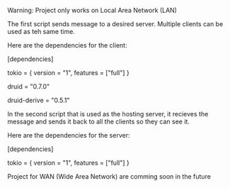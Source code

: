 Warning: Project only works on Local Area Network (LAN)

The first script sends message to a desired server. Multiple clients can be used as teh same time. 

Here are the dependencies for the client:

[dependencies]

tokio = { version = "1", features = ["full"] }

druid = "0.7.0"

druid-derive = "0.5.1"

In the second script that is used as the hosting server, it recieves the message and sends it back to all the clients so they can see it. 

Here are the dependencies for the server:

[dependencies]

tokio = { version = "1", features = ["full"] }

Project for WAN (Wide Area Network) are comming soon in the future
